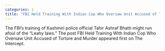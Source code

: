 ```yaml
---
categories: i
title: "FBI Held Training With Indian Cop Who Oversaw Unit Accused of Torture and Murder"
---
```

The FBI’s training of Kashmiri police official Tahir Ashraf Bhatti might run afoul of the “Leahy laws.”
The post FBI Held Training With Indian Cop Who Oversaw Unit Accused of Torture and Murder appeared first on The Intercept.

